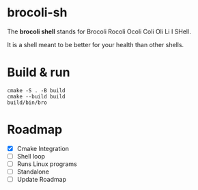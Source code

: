 # brocoli-sh

The **brocoli shell** stands for Brocoli Rocoli Ocoli Coli Oli Li I SHell.

It is a shell meant to be better for your health than other shells.

# Build & run
```
cmake -S . -B build
cmake --build build
build/bin/bro
```
# Roadmap

- [X] Cmake Integration
- [ ] Shell loop
- [ ] Runs Linux programs
- [ ] Standalone
- [ ] Update Roadmap
